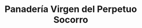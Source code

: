 ---
title: "Panadería Virgen del Perpetuo Socorro"
url: /salta/panaderia-virgen-del-perpetuo-socorro/
shop: panadería
---